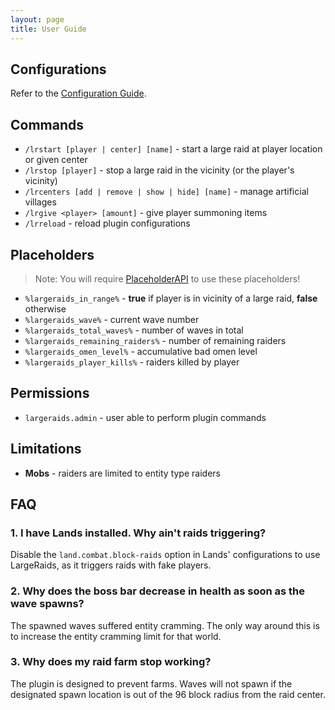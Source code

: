 ```yaml
---
layout: page
title: User Guide
---
```


## Configurations

Refer to the [Configuration Guide](configurations.html).

## Commands

- `/lrstart [player | center] [name]` - start a large raid at player location or given center
- `/lrstop [player]` - stop a large raid in the vicinity (or the player's vicinity)
- `/lrcenters [add | remove | show | hide] [name]` - manage artificial villages
- `/lrgive <player> [amount]` - give player summoning items
- `/lrreload` - reload plugin configurations

## Placeholders

> Note: You will require [PlaceholderAPI](https://www.spigotmc.org/resources/placeholderapi.6245/) to use these placeholders!

- `%largeraids_in_range%` - **true** if player is in vicinity of a large raid, **false** otherwise
- `%largeraids_wave%` - current wave number
- `%largeraids_total_waves%` - number of waves in total
- `%largeraids_remaining_raiders%` - number of remaining raiders
- `%largeraids_omen_level%` - accumulative bad omen level
- `%largeraids_player_kills%` - raiders killed by player

## Permissions

- `largeraids.admin` - user able to perform plugin commands

## Limitations

- **Mobs** - raiders are limited to entity type raiders

## FAQ

### 1. I have Lands installed. Why ain't raids triggering?

Disable the `land.combat.block-raids` option in Lands' configurations to use LargeRaids, as it triggers raids with fake players.

### 2. Why does the boss bar decrease in health as soon as the wave spawns?

The spawned waves suffered entity cramming. The only way around this is to increase the entity cramming limit for that world.

### 3. Why does my raid farm stop working?

The plugin is designed to prevent farms. Waves will not spawn if the designated spawn location is out of the 96 block radius from the raid center.
